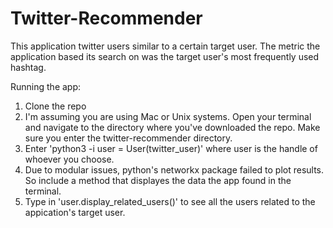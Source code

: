 # Twitter-Recommender
This application twitter users similar to a certain target user. The metric the application based its search on was the target user's most frequently used hashtag. 


Running the app:

1. Clone the repo
2. I'm assuming you are using Mac or Unix systems. Open your terminal and navigate to the directory where you've downloaded the repo. Make sure you enter the twitter-recommender directory.
3. Enter 'python3 -i user = User(twitter_user)' where user is the handle of whoever you choose.
4. Due to modular issues, python's networkx package failed to plot results. So include a method that displayes the data the app found in the terminal.
5. Type in 'user.display_related_users()' to see all the users related to the appication's target user.
